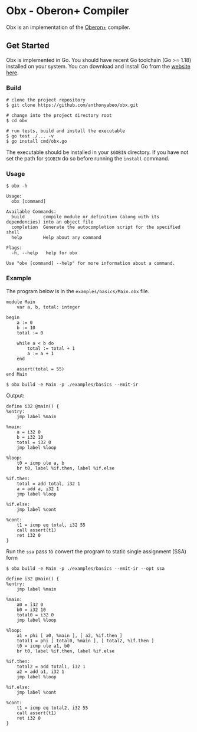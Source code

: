 # Obx - Oberon+ Compiler
Obx is an implementation of the [Oberon+](https://oberon-lang.github.io/) compiler.

## Get Started
Obx is implemented in Go. You should have recent Go toolchain (Go >= 1.18) installed on your system. You can download
and install Go from the [website here](https://go.dev/doc/install).

### Build
```shell
# clone the project repository
$ git clone https://github.com/anthonyabeo/obx.git 

# change into the project directory root
$ cd obx

# run tests, build and install the executable 
$ go test ./... -v
$ go install cmd/obx.go
```
The executable should be installed in your `$GOBIN` directory. If you have not set the path for `$GOBIN`
do so before running the `install` command.


### Usage
```
$ obx -h

Usage:
  obx [command]

Available Commands:
  build       compile module or definition (along with its dependencies) into an object file
  completion  Generate the autocompletion script for the specified shell
  help        Help about any command

Flags:
  -h, --help   help for obx

Use "obx [command] --help" for more information about a command.
```

### Example
The program below is in the `examples/basics/Main.obx` file.
```
module Main
    var a, b, total: integer

begin
    a := 0
    b := 10
    total := 0

    while a < b do
        total := total + 1
        a := a + 1
    end

    assert(total = 55)
end Main
```

```shell
$ obx build -e Main -p ./examples/basics --emit-ir
```
Output:
```
define i32 @main() {
%entry:
    jmp label %main

%main:
    a = i32 0
    b = i32 10
    total = i32 0
    jmp label %loop

%loop:
    t0 = icmp ule a, b
    br t0, label %if.then, label %if.else

%if.then:
    total = add total, i32 1
    a = add a, i32 1
    jmp label %loop

%if.else:
    jmp label %cont

%cont:
    t1 = icmp eq total, i32 55
    call assert(t1)
    ret i32 0
}

```

Run the `ssa` pass to convert the program to static single assignment (SSA) form

```shell
$ obx build -e Main -p ./examples/basics --emit-ir --opt ssa
```
```
define i32 @main() {
%entry:
    jmp label %main

%main:
    a0 = i32 0
    b0 = i32 10
    total0 = i32 0
    jmp label %loop

%loop:
    a1 = phi [ a0, %main ], [ a2, %if.then ]
    total1 = phi [ total0, %main ], [ total2, %if.then ]
    t0 = icmp ule a1, b0
    br t0, label %if.then, label %if.else

%if.then:
    total2 = add total1, i32 1
    a2 = add a1, i32 1
    jmp label %loop

%if.else:
    jmp label %cont

%cont:
    t1 = icmp eq total2, i32 55
    call assert(t1)
    ret i32 0
}


```